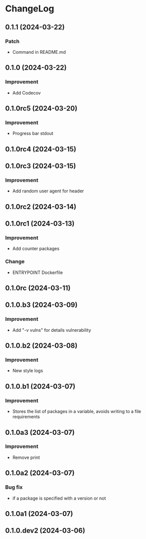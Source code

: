 # ChangeLog

## 0.1.1 (2024-03-22)
### Patch
- Command in README.md

## 0.1.0 (2024-03-22)
### Improvement
- Add Codecov

## 0.1.0rc5 (2024-03-20)
### Improvement
- Progress bar stdout

## 0.1.0rc4 (2024-03-15)

## 0.1.0rc3 (2024-03-15)
### Improvement
- Add random user agent for header

## 0.1.0rc2 (2024-03-14)

## 0.1.0rc1 (2024-03-13)
### Improvement
- Add counter packages

### Change
- ENTRYPOINT Dockerfile

## 0.1.0rc (2024-03-11)

## 0.1.0.b3 (2024-03-09)
### Improvement
- Add "-v vulns" for details vulnerability

## 0.1.0.b2 (2024-03-08)
### Improvement
- New style logs

## 0.1.0.b1 (2024-03-07)
### Improvement
- Stores the list of packages in a variable, avoids writing to a file requirements

## 0.1.0a3 (2024-03-07)
### Improvement
- Remove print

## 0.1.0a2 (2024-03-07)
### Bug fix
- if a package is specified with a version or not

## 0.1.0a1 (2024-03-07)
## 0.1.0.dev2 (2024-03-06)

